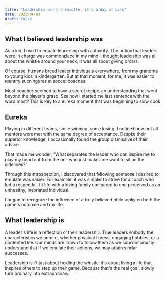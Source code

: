```yaml
---
title: "Leadership isn't a whistle, it's a Way of Life"
date: 2023-08-03
draft: false
---
```


## What I believed leadership was
As a kid, I used to equate leadership with authority. The notion that leaders were in charge was commonplace in my mind. I thought leadership was all about the whistle around your neck; it was all about giving orders.

Of course, humans breed leader individuals everywhere, from my grandma to young kids in kindergarten. But at that moment, for me, it was easier to identify such figures in soccer coaches.

Most coaches seemed to have a secret recipe, an understanding that went beyond the player's grasp. See how I started the last sentence with the word most? This is key to a eureka moment that was beginning to slow cook
## Eureka
Playing in different teams, some winning, some losing, I noticed how not all mentors were met with the same degree of acceptance. Despite their superior knowledge, I occasionally found the group dismissive of their advice. 

That made me wonder, "What separates the leader who can inspire me to play my heart out from the one who just makes me want to sit on the sidelines?"

Through this introspection, I discovered that following someone I desired to emulate was easier. For example, it was simpler to strive for a coach who led a respectful, fit life with a loving family compared to one perceived as an unhealthy, inebriated individual.

I began to recognize the influence of a truly believed philosophy on both the game's outcome and my life.

## What leadership is
A leader's life is a reflection of their leadership. True leaders embody the characteristics we admire, whether physical fitness, engaging hobbies, or a contented life. Our minds are drawn to follow them as we subconsciously understand that if we emulate their actions, we may attain similar successes.

Leadership isn't just about holding the whistle; it's about living a life that inspires others to step up their game. Because that's the real goal, slowly turn ordinary into extraordinary.


